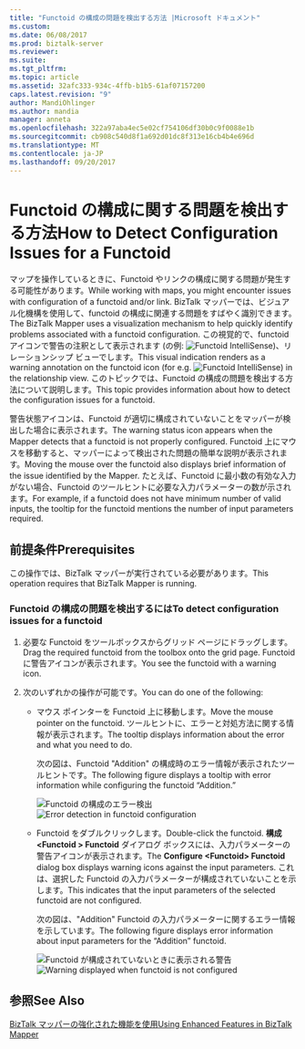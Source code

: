```yaml
---
title: "Functoid の構成の問題を検出する方法 |Microsoft ドキュメント"
ms.custom: 
ms.date: 06/08/2017
ms.prod: biztalk-server
ms.reviewer: 
ms.suite: 
ms.tgt_pltfrm: 
ms.topic: article
ms.assetid: 32afc333-934c-4ffb-b1b5-61af07157200
caps.latest.revision: "9"
author: MandiOhlinger
ms.author: mandia
manager: anneta
ms.openlocfilehash: 322a97aba4ec5e02cf754106df30b0c9f0088e1b
ms.sourcegitcommit: cb908c540d8f1a692d01dc8f313e16cb4b4e696d
ms.translationtype: MT
ms.contentlocale: ja-JP
ms.lasthandoff: 09/20/2017
---
```

# <a name="how-to-detect-configuration-issues-for-a-functoid"></a><span data-ttu-id="06cb5-102">Functoid の構成に関する問題を検出する方法</span><span class="sxs-lookup"><span data-stu-id="06cb5-102">How to Detect Configuration Issues for a Functoid</span></span>
<span data-ttu-id="06cb5-103">マップを操作しているときに、Functoid やリンクの構成に関する問題が発生する可能性があります。</span><span class="sxs-lookup"><span data-stu-id="06cb5-103">While working with maps, you might encounter issues with configuration of a functoid and/or link.</span></span> <span data-ttu-id="06cb5-104">BizTalk マッパーでは、ビジュアル化機構を使用して、functoid の構成に関連する問題をすばやく識別できます。</span><span class="sxs-lookup"><span data-stu-id="06cb5-104">The BizTalk Mapper uses a visualization mechanism to help quickly identify problems associated with a functoid configuration.</span></span> <span data-ttu-id="06cb5-105">この視覚的で、functoid アイコンで警告の注釈として表示されます (の例: ![Functoid IntelliSense](../core/media/mapper-functoidintellisense.gif "Mapper_FunctoidIntelliSense"))、リレーションシップ ビューでします。</span><span class="sxs-lookup"><span data-stu-id="06cb5-105">This visual indication renders as a warning annotation on the functoid icon (for e.g. ![Functoid IntelliSense](../core/media/mapper-functoidintellisense.gif "Mapper_FunctoidIntelliSense")) in the relationship view.</span></span> <span data-ttu-id="06cb5-106">このトピックでは、Functoid の構成の問題を検出する方法について説明します。</span><span class="sxs-lookup"><span data-stu-id="06cb5-106">This topic provides information about how to detect the configuration issues for a functoid.</span></span>  
  
 <span data-ttu-id="06cb5-107">警告状態アイコンは、Functoid が適切に構成されていないことをマッパーが検出した場合に表示されます。</span><span class="sxs-lookup"><span data-stu-id="06cb5-107">The warning status icon appears when the Mapper detects that a functoid is not properly configured.</span></span> <span data-ttu-id="06cb5-108">Functoid 上にマウスを移動すると、マッパーによって検出された問題の簡単な説明が表示されます。</span><span class="sxs-lookup"><span data-stu-id="06cb5-108">Moving the mouse over the functoid also displays brief information of the issue identified by the Mapper.</span></span> <span data-ttu-id="06cb5-109">たとえば、Functoid に最小数の有効な入力がない場合、Functoid のツールヒントに必要な入力パラメーターの数が示されます。</span><span class="sxs-lookup"><span data-stu-id="06cb5-109">For example, if a functoid does not have minimum number of valid inputs, the tooltip for the functoid mentions the number of input parameters required.</span></span>  
  
## <a name="prerequisites"></a><span data-ttu-id="06cb5-110">前提条件</span><span class="sxs-lookup"><span data-stu-id="06cb5-110">Prerequisites</span></span>  
 <span data-ttu-id="06cb5-111">この操作では、BizTalk マッパーが実行されている必要があります。</span><span class="sxs-lookup"><span data-stu-id="06cb5-111">This operation requires that BizTalk Mapper is running.</span></span>  
  
### <a name="to-detect-configuration-issues-for-a-functoid"></a><span data-ttu-id="06cb5-112">Functoid の構成の問題を検出するには</span><span class="sxs-lookup"><span data-stu-id="06cb5-112">To detect configuration issues for a functoid</span></span>  
  
1.  <span data-ttu-id="06cb5-113">必要な Functoid をツールボックスからグリッド ページにドラッグします。</span><span class="sxs-lookup"><span data-stu-id="06cb5-113">Drag the required functoid from the toolbox onto the grid page.</span></span> <span data-ttu-id="06cb5-114">Functoid に警告アイコンが表示されます。</span><span class="sxs-lookup"><span data-stu-id="06cb5-114">You see the functoid with a warning icon.</span></span>  
  
2.  <span data-ttu-id="06cb5-115">次のいずれかの操作が可能です。</span><span class="sxs-lookup"><span data-stu-id="06cb5-115">You can do one of the following:</span></span>  
  
    -   <span data-ttu-id="06cb5-116">マウス ポインターを Functoid 上に移動します。</span><span class="sxs-lookup"><span data-stu-id="06cb5-116">Move the mouse pointer on the functoid.</span></span> <span data-ttu-id="06cb5-117">ツールヒントに、エラーと対処方法に関する情報が表示されます。</span><span class="sxs-lookup"><span data-stu-id="06cb5-117">The tooltip displays information about the error and what you need to do.</span></span>  
  
         <span data-ttu-id="06cb5-118">次の図は、Functoid "Addition" の構成時のエラー情報が表示されたツールヒントです。</span><span class="sxs-lookup"><span data-stu-id="06cb5-118">The following figure displays a tooltip with error information while configuring the functoid “Addition.”</span></span>  
  
         <span data-ttu-id="06cb5-119">![Functoid の構成のエラー検出](../core/media/errordetectionfunctoid.gif "ErrorDetectionFunctoid")</span><span class="sxs-lookup"><span data-stu-id="06cb5-119">![Error detection in functoid configuration](../core/media/errordetectionfunctoid.gif "ErrorDetectionFunctoid")</span></span>  
  
    -   <span data-ttu-id="06cb5-120">Functoid をダブルクリックします。</span><span class="sxs-lookup"><span data-stu-id="06cb5-120">Double-click the functoid.</span></span> <span data-ttu-id="06cb5-121">**構成\<Functoid > Functoid**  ダイアログ ボックスには、入力パラメーターの警告アイコンが表示されます。</span><span class="sxs-lookup"><span data-stu-id="06cb5-121">The **Configure \<Functoid> Functoid** dialog box displays warning icons against the input parameters.</span></span> <span data-ttu-id="06cb5-122">これは、選択した Functoid の入力パラメーターが構成されていないことを示します。</span><span class="sxs-lookup"><span data-stu-id="06cb5-122">This indicates that the input parameters of the selected functoid are not configured.</span></span>  
  
         <span data-ttu-id="06cb5-123">次の図は、"Addition" Functoid の入力パラメーターに関するエラー情報を示しています。</span><span class="sxs-lookup"><span data-stu-id="06cb5-123">The following figure displays error information about input parameters for the “Addition” functoid.</span></span>  
  
         <span data-ttu-id="06cb5-124">![Functoid が構成されていないときに表示される警告](../core/media/configure-input-parameters-warningicon.gif "Configure_input_parameters_WarningIcon")</span><span class="sxs-lookup"><span data-stu-id="06cb5-124">![Warning displayed when functoid is not configured](../core/media/configure-input-parameters-warningicon.gif "Configure_input_parameters_WarningIcon")</span></span>  
  
## <a name="see-also"></a><span data-ttu-id="06cb5-125">参照</span><span class="sxs-lookup"><span data-stu-id="06cb5-125">See Also</span></span>  
 [<span data-ttu-id="06cb5-126">BizTalk マッパーの強化された機能を使用</span><span class="sxs-lookup"><span data-stu-id="06cb5-126">Using Enhanced Features in BizTalk Mapper</span></span>](../core/using-enhanced-features-in-biztalk-mapper.md)